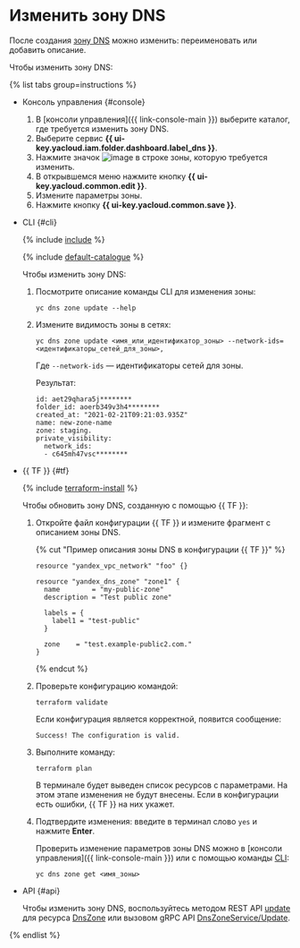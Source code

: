 # Изменить зону DNS

После создания [зону DNS](../concepts/dns-zone.md) можно изменить: переименовать или добавить описание.

Чтобы изменить зону DNS:

{% list tabs group=instructions %}

- Консоль управления {#console}

  1. В [консоли управления]({{ link-console-main }}) выберите каталог, где требуется изменить зону DNS.
  1. Выберите сервис **{{ ui-key.yacloud.iam.folder.dashboard.label_dns }}**.
  1. Нажмите значок ![image](../../_assets/console-icons/ellipsis.svg) в строке зоны, которую требуется изменить.
  1. В открывшемся меню нажмите кнопку **{{ ui-key.yacloud.common.edit }}**.
  1. Измените параметры зоны.
  1. Нажмите кнопку **{{ ui-key.yacloud.common.save }}**.

- CLI {#cli}

  {% include [include](../../_includes/cli-install.md) %}

  {% include [default-catalogue](../../_includes/default-catalogue.md) %}

  Чтобы изменить зону DNS:

  1. Посмотрите описание команды CLI для изменения зоны:

     ```
     yc dns zone update --help
     ```

  1. Измените видимость зоны в сетях:

     ```
     yc dns zone update <имя_или_идентификатор_зоны> --network-ids=<идентификаторы_сетей_для_зоны>,
     ```

     Где `--network-ids` — идентификаторы сетей для зоны.

     Результат:

     ```
     id: aet29qhara5j********
     folder_id: aoerb349v3h4********
     created_at: "2021-02-21T09:21:03.935Z"
     name: new-zone-name
     zone: staging.
     private_visibility:
       network_ids:
       - c645mh47vsc********
     ```

- {{ TF }} {#tf}

  {% include [terraform-install](../../_includes/terraform-install.md) %}

  Чтобы обновить зону DNS, созданную с помощью {{ TF }}:

  1. Откройте файл конфигурации {{ TF }} и измените фрагмент с описанием зоны DNS.

     {% cut "Пример описания зоны DNS в конфигурации {{ TF }}" %}
     
     ```hcl
     resource "yandex_vpc_network" "foo" {}
     
     resource "yandex_dns_zone" "zone1" {
       name        = "my-public-zone"
       description = "Test public zone"
     
       labels = {
         label1 = "test-public"
       }
     
       zone    = "test.example-public2.com."
     }
     ```

     {% endcut %}

  1. Проверьте конфигурацию командой:
     ```
     terraform validate
     ```
     
     Если конфигурация является корректной, появится сообщение:
     
     ```
     Success! The configuration is valid.
     ```

  1. Выполните команду:
     ```
     terraform plan
     ```
  
     В терминале будет выведен список ресурсов с параметрами. На этом этапе изменения не будут внесены. Если в конфигурации есть ошибки, {{ TF }} на них укажет.

     
  1. Подтвердите изменения: введите в терминал слово `yes` и нажмите **Enter**.

     Проверить изменение параметров зоны DNS можно в [консоли управления]({{ link-console-main }}) или с помощью команды [CLI](../../cli/quickstart.md):

     ```
     yc dns zone get <имя_зоны>
     ```

- API {#api}

  Чтобы изменить зону DNS, воспользуйтесь методом REST API [update](../api-ref/DnsZone/update.md) для ресурса [DnsZone](../api-ref/DnsZone/index.md) или вызовом gRPC API [DnsZoneService/Update](../api-ref/grpc/DnsZone/update.md).

{% endlist %}

